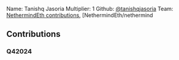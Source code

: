 Name: Tanishq Jasoria
Multiplier: 1
Github: [@tanishqjasoria](https://github.com/tanishqjasoria)
Team: [NethermindEth contributions](https://github.com/tanishqjasoria?org=NethermindEth), [NethermindEth/nethermind

## Contributions
### Q42024

